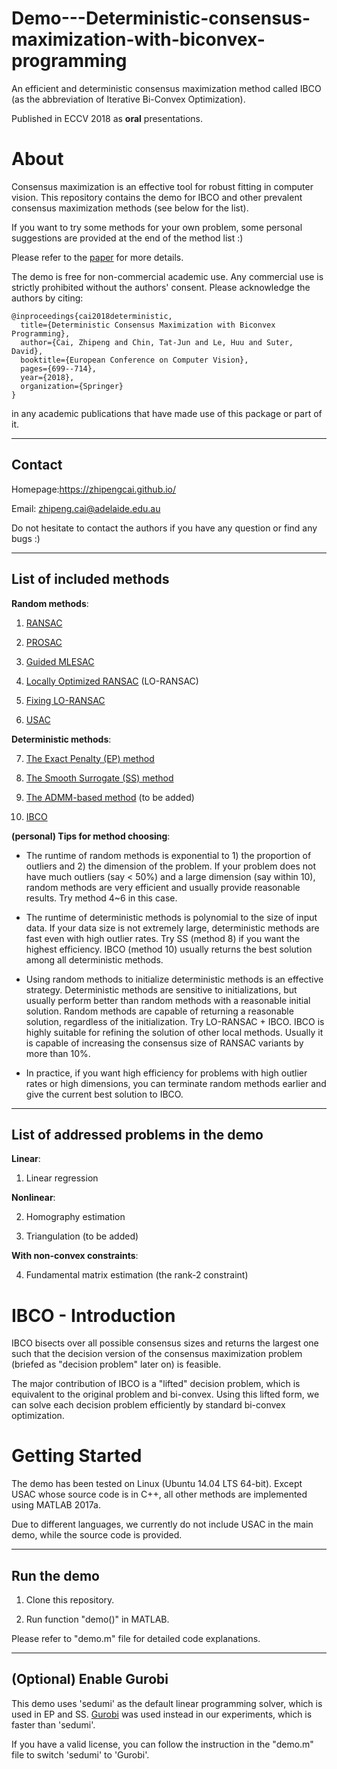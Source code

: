 # Demo---Deterministic-consensus-maximization-with-biconvex-programming

An efficient and deterministic consensus maximization method called IBCO (as the abbreviation of Iterative Bi-Convex Optimization). 

Published in ECCV 2018 as **oral** presentations.

About
=====

Consensus maximization is an effective tool for robust fitting in computer vision. This repository contains the demo for IBCO and other prevalent consensus maximization methods (see below for the list). 

If you want to try some methods for your own problem, some personal suggestions are provided at the end of the method list :)

Please refer to the [paper](https://arxiv.org/pdf/1807.09436.pdf) for more details.

The demo is free for non-commercial academic use. Any commercial use is strictly 
prohibited without the authors' consent. Please acknowledge the authors by citing:

```
@inproceedings{cai2018deterministic,
  title={Deterministic Consensus Maximization with Biconvex Programming},
  author={Cai, Zhipeng and Chin, Tat-Jun and Le, Huu and Suter, David},
  booktitle={European Conference on Computer Vision},
  pages={699--714},
  year={2018},
  organization={Springer}
}
```
in any academic publications that have made use of this package or part of it.

------------------------
Contact
------------------------

Homepage:https://zhipengcai.github.io/

Email: zhipeng.cai@adelaide.edu.au

Do not hesitate to contact the authors if you have any question or find any bugs :)

------------------------
List of included methods
------------------------

**Random methods**:

1. [RANSAC](http://delivery.acm.org/10.1145/360000/358692/p381-fischler.pdf?ip=129.127.229.14&id=358692&acc=ACTIVE%20SERVICE&key=65D80644F295BC0D%2E001A23AA3BABC648%2E4D4702B0C3E38B35%2E4D4702B0C3E38B35&__acm__=1543556593_784052ca099a175d04afeade036d626c)

2. [PROSAC](https://ieeexplore.ieee.org/document/1467271#full-text-section)

3. [Guided MLESAC](http://www.robots.ox.ac.uk/~lav/Papers/tordoff_murray_tpami2005/tordoff_murray_tpami2005.pdf)

4. [Locally Optimized RANSAC](http://cmp.felk.cvut.cz/~matas/papers/chum-dagm03.pdf) (LO-RANSAC)

5. [Fixing LO-RANSAC](http://cmp.felk.cvut.cz/software/LO-RANSAC/Lebeda-2012-Fixing_LORANSAC-BMVC.pdf)

6. [USAC](http://people.inf.ethz.ch/pomarc/pubs/RaguramPAMI13.pdf)

**Deterministic methods**:

7. [The Exact Penalty (EP) method](https://arxiv.org/pdf/1710.10003.pdf)

8. [The Smooth Surrogate (SS) method](https://link.springer.com/content/pdf/10.1007/978-3-319-78199-0_21.pdf)

9. [The ADMM-based method](http://bmvc2018.org/contents/papers/0568.pdf) (to be added)

10. [IBCO](https://arxiv.org/pdf/1807.09436.pdf) 

**(personal) Tips for method choosing**: 

+ The runtime of random methods is exponential to 1) the proportion of outliers and 2) the dimension of the problem. If your problem does not have much outliers (say < 50%) and a large dimension (say within 10), random methods are very efficient and usually provide reasonable results. Try method 4~6 in this case.

+ The runtime of deterministic methods is polynomial to the size of input data. If your data size is not extremely large, deterministic methods are fast even with high outlier rates. Try SS (method 8) if you want the highest efficiency. IBCO (method 10) usually returns the best solution among all deterministic methods.

+ Using random methods to initialize deterministic methods is an effective strategy. Deterministic methods are sensitive to initializations, but usually perform better than random methods with a reasonable initial solution. Random methods are capable of returning a reasonable solution, regardless of the initialization. Try LO-RANSAC + IBCO. IBCO is highly suitable for refining the solution of other local methods. Usually it is capable of increasing the consensus size of RANSAC variants by more than 10%. 

+ In practice, if you want high efficiency for problems with high outlier rates or high dimensions, you can terminate random methods earlier and give the current best solution to IBCO. 

-----------------------------------------
List of addressed problems in the demo
-----------------------------------------

**Linear**:

1. Linear regression

**Nonlinear**:

2. Homography estimation

3. Triangulation (to be added)

**With non-convex constraints**:

4. Fundamental matrix estimation (the rank-2 constraint)

IBCO - Introduction
===================

IBCO bisects over all possible consensus sizes and returns the largest one such that the decision version of the consensus maximization problem (briefed as "decision problem" later on) is feasible. 

The major contribution of IBCO is a "lifted" decision problem, which is equivalent to the original problem and bi-convex. Using this lifted form, we can solve each decision problem efficiently by standard bi-convex optimization.

Getting Started
===============

The demo has been tested on Linux (Ubuntu 14.04 LTS 64-bit). Except USAC whose source code is in C++, all other methods are implemented using MATLAB 2017a. 

Due to different languages, we currently do not include USAC in the main demo, while the source code is provided.

-------------
Run the demo
-------------

1. Clone this repository. 

2. Run function "demo()" in MATLAB.

Please refer to "demo.m" file for detailed code explanations.

------------------------
(Optional) Enable Gurobi
-------------------------

This demo uses 'sedumi' as the default linear programming solver, which is used in EP and SS. [Gurobi](http://www.gurobi.com/) was used instead in our experiments, which is faster than 'sedumi'. 

If you have a valid license, you can follow the instruction in the "demo.m" file to switch 'sedumi' to 'Gurobi'.


